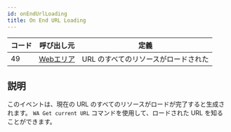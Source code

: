 ```yaml
---
id: onEndUrlLoading
title: On End URL Loading
---
```


| コード | 呼び出し元                                     | 定義                   |
| --- | ----------------------------------------- | -------------------- |
| 49  | [Webエリア](FormObjects/webArea_overview.md) | URL のすべてのリソースがロードされた |


## 説明

このイベントは、現在の URL のすべてのリソースがロードが完了すると生成されます。 `WA Get current URL` コマンドを使用して、ロードされた URL を知ることができます。
